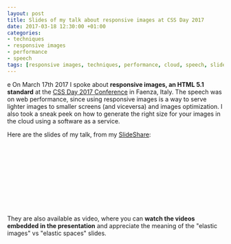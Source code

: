 ```yaml
---
layout: post
title: Slides of my talk about responsive images at CSS Day 2017
date: 2017-03-18 12:30:00 +01:00
categories:
- techniques
- responsive images
- performance
- speech
tags: [responsive images, techniques, performance, cloud, speech, slides]
---
```

e
On March 17th 2017 I spoke about **responsive images, an HTML 5.1 standard** at the [CSS Day 2017 Conference](http://2017.cssday.it) in Faenza, Italy. The speech was on web performance, since using responsive images is a way to serve lighter images to smaller screens (and viceversa) and images optimization. I also took a sneak peek on how to generate the right size for your images in the cloud using a software as a service.

Here are the slides of my talk, from my <a href="http://www.slideshare.net/verlok">SlideShare</a>:

<div class="slideshareWrapper">
    <iframe class="lazy" id="ssFrame" width="100%" data-src="http://www.slideshare.net/slideshow/embed_code/key/cxLve2h1ruQvPK"  frameborder="0" allowfullscreen></iframe>
</div>

They are also available as video, where you can **watch the videos embedded in the presentation** and appreciate the meaning of the "elastic images" vs "elastic spaces" slides.

<div class="videoWrapper">
    <iframe class="lazy" id="ytFrame" width="100%" height="auto" data-src="https://www.youtube.com/embed/3CZjm4dqh1Y" frameborder="0" allowfullscreen></iframe>
</div>
